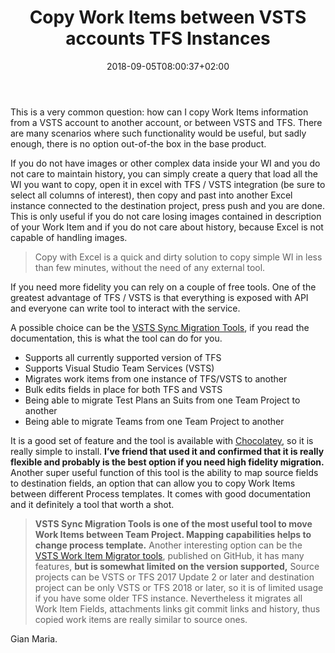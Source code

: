 ﻿---
title: "Copy Work Items between VSTS accounts  TFS Instances"
description: ""
date: 2018-09-05T08:00:37+02:00
draft: false
tags: [VSTS]
categories: [Azure DevOps]
---
This is a very common question: how can I copy Work Items information from a VSTS account to another account, or between VSTS and TFS. There are many scenarios where such functionality would be useful, but sadly enough, there is no option out-of-the box in the base product.

If you do not have images or other complex data inside your WI and you do not care to maintain history, you can simply create a query that load all the WI you want to copy, open it in excel with TFS / VSTS integration (be sure to select all columns of interest), then copy and past into another Excel instance connected to the destination project, press push and you are done. This is only useful if you do not care losing images contained in description of your Work Item and if you do not care about history, because Excel is not capable of handling images.

> Copy with Excel is a quick and dirty solution to copy simple WI in less than few minutes, without the need of any external tool.

If you need more fidelity you can rely on a couple of free tools. One of the greatest advantage of TFS / VSTS is that everything is exposed with API and everyone can write tool to interact with the service.

A possible choice can be the [VSTS Sync Migration Tools](https://marketplace.visualstudio.com/items?itemName=nkdagility.vsts-sync-migration), if you read the documentation, this is what the tool can do for you.

- Supports all currently supported version of TFS
- Supports Visual Studio Team Services (VSTS)
- Migrates work items from one instance of TFS/VSTS to another
- Bulk edits fields in place for both TFS and VSTS
- Being able to migrate Test Plans an Suits from one Team Project to another
- Being able to migrate Teams from one Team Project to another

It is a good set of feature and the tool is available with [Chocolatey](https://chocolatey.org/packages/vsts-sync-migrator/), so it is really simple to install.  **I’ve friend that used it and confirmed that it is really flexible and probably is the best option if you need high fidelity migration.** Another super useful function of this tool is the ability to map source fields to destination fields, an option that can allow you to copy Work Items between different Process templates. It comes with good documentation and it definitely a tool that worth a shot.

>  **VSTS Sync Migration Tools is one of the most useful tool to move Work Items between Team Project. Mapping capabilities helps to change process template.** Another interesting option can be the [VSTS Work Item Migrator tools](https://github.com/Microsoft/vsts-work-item-migrator), published on GitHub, it has many features, **but is somewhat limited on the version supported,** Source projects can be VSTS or TFS 2017 Update 2 or later and destination project can be only VSTS or TFS 2018 or later, so it is of limited usage if you have some older TFS instance. Nevertheless it migrates all Work Item Fields, attachments links git commit links and history, thus copied work items are really similar to source ones.

Gian Maria.
